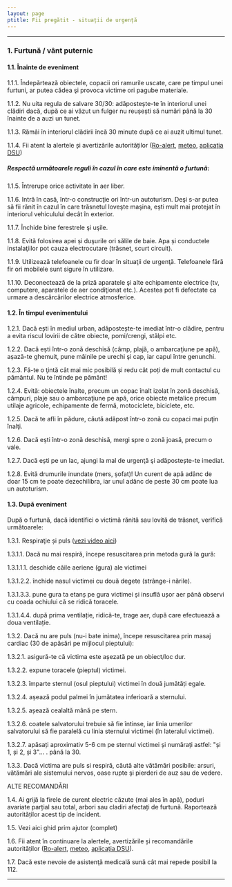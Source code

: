 ```yaml
---
layout: page
ptitle: Fii pregătit - situații de urgență
---
```


---

### 1. Furtună / vânt puternic
#### 1.1. Înainte de eveniment

1.1.1. Îndepărtează obiectele, copacii ori ramurile uscate, care pe timpul unei furtuni, ar putea cădea şi provoca victime ori pagube materiale.

1.1.2. Nu uita regula de salvare 30/30: adăpostește-te în interiorul unei clădiri dacă, după ce ai văzut un fulger nu reușești să numări până la 30 înainte de a auzi un tunet.

1.1.3. Rămâi în interiorul clădirii încă 30 minute după ce ai auzit ultimul tunet.

1.1.4. Fii atent la alertele și avertizările autorităților ([Ro-alert](https://ro-alert.ro/), [meteo](http://www.meteoromania.ro/avertizari-nowcasting/), [aplicația DSU](https://play.google.com/store/apps/details?id=ro.iconsult.dsu&_branch_match_id=864774451295825126))

##### **Respectă următoarele reguli în cazul în care este iminentă o furtună:**

1.1.5. Întrerupe orice activitate în aer liber.

1.1.6. Intră în casă, într-o construcţie ori într-un autoturism. Deşi s-ar putea să fii rănit în cazul în care trăsnetul loveşte maşina, ești mult mai protejat în interiorul vehiculului decât în exterior.

1.1.7. Închide bine ferestrele şi uşile.

1.1.8. Evită folosirea apei și duşurile ori sălile de baie. Apa și conductele instalaţiilor pot cauza electrocutare (trăsnet, scurt circuit).

1.1.9. Utilizează telefoanele cu fir doar în situaţii de urgenţă. Telefoanele fără fir ori mobilele sunt sigure în utilizare.

1.1.10. Deconectează de la priză aparatele şi alte echipamente electrice (tv, computere, aparatele de aer condiţionat etc.). Acestea pot fi defectate ca urmare a descărcărilor electrice atmosferice.

#### 1.2. În timpul evenimentului

1.2.1. Dacă ești în mediul urban, adăpostește-te imediat într-o clădire, pentru a evita riscul lovirii de către obiecte, pomi/crengi, stâlpi etc.

1.2.2. Dacă ești într-o zonă deschisă (câmp, plajă, o ambarcaţiune pe apă), așază-te ghemuit, pune mâinile pe urechi şi cap, iar capul între genunchi.

1.2.3. Fă-te o ţintă cât mai mic posibilă și redu cât poți de mult contactul cu pământul. Nu te întinde pe pământ!

1.2.4. Evită: obiectele înalte, precum un copac înalt izolat în zonă deschisă, câmpuri, plaje sau o ambarcaţiune pe apă, orice obiecte metalice precum utilaje agricole, echipamente de fermă, motociclete, biciclete, etc.

1.2.5. Dacă te afli în pădure, căută adăpost într-o zonă cu copaci mai puţin înalţi.

1.2.6. Dacă ești într-o zonă deschisă, mergi spre o zonă joasă, precum o vale.

1.2.7. Dacă ești pe un lac, ajungi la mal de urgenţă şi adăpostește-te imediat.

1.2.8. Evită drumurile inundate (mers, șofat)! Un curent de apă adânc de doar 15 cm te poate dezechilibra, iar unul adânc de peste 30 cm poate lua un autoturism.


#### 1.3. După eveniment

După o furtună, dacă identifici o victimă rănită sau lovită de trăsnet, verifică următoarele:

1.3.1. Respiraţie și puls ([vezi video aici](https://youtu.be/9IPqhJDryIs))

1.3.1.1. Dacă nu mai respiră, începe resuscitarea prin metoda gură la gură:

1.3.1.1.1. deschide căile aeriene (gura) ale victimei

1.3.1.2.2. închide nasul victimei cu două degete (strânge-i nările).

1.3.1.3.3. pune gura ta etanș pe gura victimei și insuflă ușor aer până observi cu coada ochiului că se ridică toracele.

1.3.1.4.4. după prima ventilație, ridică-te, trage aer, după care efectuează a doua ventilație.

1.3.2. Dacă nu are puls (nu-i bate inima), începe resuscitarea prin masaj cardiac (30 de apăsări pe mijlocul pieptului):

1.3.2.1. asigură-te că victima este așezată pe un obiect/loc dur.

1.3.2.2. expune toracele (pieptul) victimei.

1.3.2.3. împarte sternul (osul pieptului) victimei în două jumătăți egale.

1.3.2.4. așează podul palmei în jumătatea inferioară a sternului.

1.3.2.5. așează cealaltă mână pe stern.

1.3.2.6. coatele salvatorului trebuie să fie întinse, iar linia umerilor salvatorului să fie paralelă cu linia sternului victimei (în lateralul victimei).

1.3.2.7. apăsați aproximativ 5-6 cm pe sternul victimei și numărați astfel: "și 1, și 2, și 3"... . până la 30.

1.3.3. Dacă victima are puls si respiră, căută alte vătămări posibile: arsuri, vătămări ale sistemului nervos, oase rupte şi pierderi de auz sau de vedere.

ALTE RECOMANDĂRI

1.4. Ai grijă la firele de curent electric căzute (mai ales în apă), poduri avariate parțial sau total, arbori sau cladiri afectați de furtună. Raportează autorităților acest tip de incident.

1.5. Vezi aici ghid prim ajutor (complet)

1.6. Fii atent în continuare la alertele, avertizările și recomandările autorităților ([Ro-alert](https://ro-alert.ro/), [meteo](http://www.meteoromania.ro/avertizari-nowcasting/), [aplicația DSU](https://play.google.com/store/apps/details?id=ro.iconsult.dsu&_branch_match_id=864774451295825126)).

1.7. Dacă este nevoie de asistenţă medicală sună cât mai repede posibil la 112.

---
